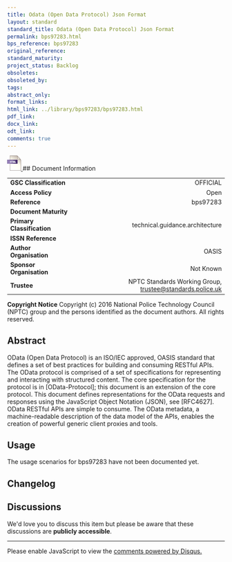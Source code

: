 ```yaml
---
title: Odata (Open Data Protocol) Json Format
layout: standard
standard_title: Odata (Open Data Protocol) Json Format
permalink: bps97283.html
bps_reference: bps97283
original_reference: 
standard_maturity: 
project_status: Backlog
obsoletes: 
obsoleted_by: 
tags: 
abstract_only:
format_links:
html_link: ../library/bps97283/bps97283.html
pdf_link: 
docx_link: 
odt_link: 
comments: true
---
```



<a target="_blank" href="../library/bps97283/bps97283.html">
    <img src="../images/html@0.5x.png" alt="html link" title="html link" style="max-height:35px;">
</a>
## Document Information

|||
| :------- | ------: |
| **GSC Classification**     | OFFICIAL |
| **Access Policy**          | Open |
| **Reference**              | bps97283  |
| **Document Maturity**      |  |
| **Primary Classification** | technical.guidance.architecture |
| **ISSN Reference**         |  |
| **Author Organisation**    |OASIS|
| **Sponsor Organisation**   |Not Known|
| **Trustee**                | NPTC Standards Working Group, <a href="mailto:trustee@standards.police.uk?subject=bps97283 Odata (Open Data Protocol) Json Format">trustee@standards.police.uk |

**Copyright Notice**
Copyright (c) 2016 National Police Technology Council (NPTC) group and the persons identified as the document authors. All rights reserved.

## Abstract
OData (Open Data Protocol) is an ISO/IEC approved, OASIS standard that defines a set of best practices for building and consuming RESTful APIs. The OData protocol is comprised of a set of specifications for representing and interacting with structured content. The core specification for the protocol is in [OData-Protocol]; this document is an extension of the core protocol. This document defines representations for the OData requests and responses using the JavaScript Object Notation (JSON), see [RFC4627]. OData RESTful APIs are simple to consume. The OData metadata, a machine-readable description of the data model of the APIs, enables the creation of powerful generic client proxies and tools.
        
## Usage
The usage scenarios for bps97283 have not been documented yet.

## Changelog


## Discussions
We'd love you to discuss this item but please be aware that these discussions are **publicly accessible**.
<hr>
<div id="disqus_thread"></div>

<script>

/**
*  RECOMMENDED CONFIGURATION VARIABLES: EDIT AND UNCOMMENT THE SECTION BELOW TO INSERT DYNAMIC VALUES FROM YOUR PLATFORM OR CMS.
*  LEARN WHY DEFINING THESE VARIABLES IS IMPORTANT: https://disqus.com/admin/universalcode/#configuration-variables*/
/*
var disqus_config = function () {
this.page.url = PAGE_URL;  // Replace PAGE_URL with your page's canonical URL variable
this.page.identifier = PAGE_IDENTIFIER; // Replace PAGE_IDENTIFIER with your page's unique identifier variable
};
*/
(function() { // DON'T EDIT BELOW THIS LINE
var d = document, s = d.createElement('script');
s.src = 'https://nptcstandards.disqus.com/embed.js';
s.setAttribute('data-timestamp', +new Date());
(d.head || d.body).appendChild(s);
})();
</script>
<noscript>Please enable JavaScript to view the <a href="https://disqus.com/?ref_noscript">comments powered by Disqus.</a></noscript>

